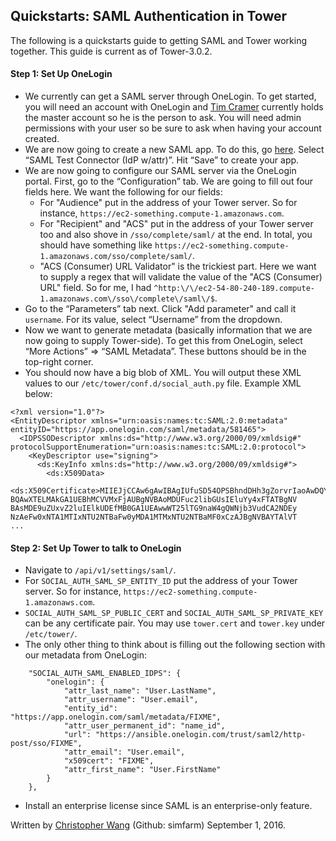 ## Quickstarts: SAML Authentication in Tower

The following is a quickstarts guide to getting SAML and Tower working together. This guide is current as of Tower-3.0.2.

#### Step 1: Set Up OneLogin
* We currently can get a SAML server through OneLogin. To get started, you will need an account with OneLogin and [Tim Cramer](mailto:ticramer@redhat.com) currently holds the master account so he is the person to ask. You will need admin permissions with your user so be sure to ask when having your account created.
* We are now going to create a new SAML app. To do this, go [here](https://admin.us.onelogin.com/apps/find). Select “SAML Test Connector (IdP w/attr)”. Hit “Save” to create your app.
* We are now going to configure our SAML server via the OneLogin portal. First, go to the “Configuration” tab. We are going to fill out four fields here. We want the following for our fields:
  * For "Audience" put in the address of your Tower server. So for instance, `https://ec2-something.compute-1.amazonaws.com`.
  * For "Recipient" and "ACS" put in the address of your Tower server too and also shove in `/sso/complete/saml/` at the end. In total, you should have something like `https://ec2-something.compute-1.amazonaws.com/sso/complete/saml/`.
  * "ACS (Consumer) URL Validator" is the trickiest part. Here we want to supply a regex that will validate the value of the "ACS (Consumer) URL" field. So for me, I had `^http:\/\/ec2-54-80-240-189.compute-1.amazonaws.com\/sso\/complete\/saml\/$`.
* Go to the “Parameters” tab next. Click "Add parameter" and call it `username`. For its value, select “Username” from the dropdown.
* Now we want to generate metadata (basically information that we are now going to supply Tower-side). To get this from OneLogin, select “More Actions” => “SAML Metadata”. These buttons should be in the top-right corner.
* You should now have a big blob of XML. You will output these XML values to our `/etc/tower/conf.d/social_auth.py` file. Example XML below:
```
<?xml version="1.0"?>
<EntityDescriptor xmlns="urn:oasis:names:tc:SAML:2.0:metadata" entityID="https://app.onelogin.com/saml/metadata/581465">
  <IDPSSODescriptor xmlns:ds="http://www.w3.org/2000/09/xmldsig#" protocolSupportEnumeration="urn:oasis:names:tc:SAML:2.0:protocol">
    <KeyDescriptor use="signing">
      <ds:KeyInfo xmlns:ds="http://www.w3.org/2000/09/xmldsig#">
        <ds:X509Data>
          <ds:X509Certificate>MIIEJjCCAw6gAwIBAgIUfuSD54OPSBhndDHh3gZorvrIaoAwDQYJKoZIhvcNAQEF
BQAwXTELMAkGA1UEBhMCVVMxFjAUBgNVBAoMDUFuc2libGUsIEluYy4xFTATBgNV
BAsMDE9uZUxvZ2luIElkUDEfMB0GA1UEAwwWT25lTG9naW4gQWNjb3VudCA2NDEy
NzAeFw0xNTA1MTIxNTU2NTBaFw0yMDA1MTMxNTU2NTBaMF0xCzAJBgNVBAYTAlVT
...
```

#### Step 2: Set Up Tower to talk to OneLogin
* Navigate to `/api/v1/settings/saml/`.
* For `SOCIAL_AUTH_SAML_SP_ENTITY_ID` put the address of your Tower server. So for instance, `https://ec2-something.compute-1.amazonaws.com`.
* `SOCIAL_AUTH_SAML_SP_PUBLIC_CERT` and `SOCIAL_AUTH_SAML_SP_PRIVATE_KEY` can be any certificate pair. You may use `tower.cert` and `tower.key` under `/etc/tower/`.
* The only other thing to think about is filling out the following section with our metadata from OneLogin:
```
    "SOCIAL_AUTH_SAML_ENABLED_IDPS": {
        "onelogin": {
            "attr_last_name": "User.LastName",
            "attr_username": "User.email",
            "entity_id": "https://app.onelogin.com/saml/metadata/FIXME",
            "attr_user_permanent_id": "name_id",
            "url": "https://ansible.onelogin.com/trust/saml2/http-post/sso/FIXME",
            "attr_email": "User.email",
            "x509cert": "FIXME",
            "attr_first_name": "User.FirstName"
        }
    },
```
* Install an enterprise license since SAML is an enterprise-only feature.

Written by [Christopher Wang](mailto:chrwang@redhat.com) (Github: simfarm) September 1, 2016.
